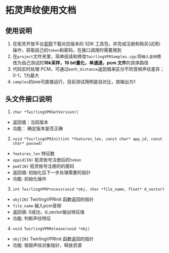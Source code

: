 
# 拓灵声纹使用文档

## 使用说明

1. 在拓灵开放平台[官网](http://yun.twirlingvr.com/index.php/home/sdkdownload/index.html)下载对应版本的 SDK 工具包，并完成注册和购买(试用)操作，获取自己的`token`和密码，在接口调用时需要用到
2. 在`project`文件夹里，简单阅读和修改`TwirlingVPRSamples.cpp`:将`输入音频`修改为自己测试的**16k采样，16 bit量化，单通道，pcm 文件**的具体路径
3. 代码实时处理 PCM，可通过`math_distance`返回值来区分不同音频声纹差异；0-1，1为最大
4. `samples`的exe可直接运行，目前测试用例是自对比，故输出为1

## 头文件接口说明

1. `char *TwirlingVPRGetVersion()`
 - 返回值：当前版本
 - 功能： 确定版本是否正确
2. `void *TwirlingVPRInit(int *features_len, const char* app_id, const char* passwd)`
 - `features_len` 特征数
 - `appid[IN]` 拓灵账号注册后的`token`
 - `pwd[IN]` 拓灵账号注册的的密码
 - 返回值: 初始化后下一步处理需要的指针
 - 功能: 初始化操作

3. `int TwirlingVPRProcess(void *obj, char *file_name, float* d_vector)`
 - `obj[IN]` TwirlingVPRInit 函数返回的指针
 - `file_name` 输入pcm音频
 - 返回值: 0成功，d_vector输出特征值
 - 功能: 判断声纹特征

4. `void TwirlingVPRRelease(void *obj)`
 - `obj[IN]` TwirlingVPRInit 函数返回的指针
 - 功能: 销毁声纹对象指针，释放资源